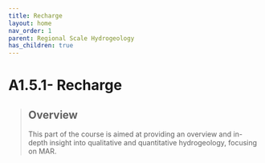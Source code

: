 ```yaml
---
title: Recharge
layout: home
nav_order: 1
parent: Regional Scale Hydrogeology
has_children: true
---
```


<script
  src="https://cdn.mathjax.org/mathjax/latest/MathJax.js?config=TeX-AMS-MML_HTMLorMML"
  type="text/javascript">
</script>

# A1.5.1- Recharge


> ## Overview
>
> This part of the course is aimed at providing an overview and in-depth insight into qualitative and quantitative hydrogeology, focusing on MAR.

